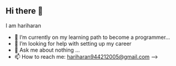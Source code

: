 ## Hi there 👋

I am hariharan
- 🌱 I’m currently on my learning path to become a programmer...
- 🤔 I’m looking for help with setting up my career 
- 💬 Ask me about nothing ...
- 📫 How to reach me: hariharan944212005@gmail.com
-->
